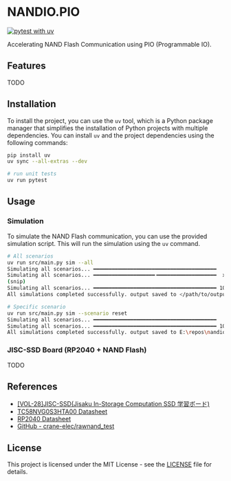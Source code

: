 # NANDIO.PIO

[![pytest with uv](https://github.com/wipeseals/nandio.pio/actions/workflows/test.yml/badge.svg)](https://github.com/wipeseals/nandio.pio/actions/workflows/test.yml)

Accelerating NAND Flash Communication using PIO (Programmable IO).

## Features

TODO

## Installation

To install the project, you can use the `uv` tool, which is a Python package manager that simplifies the installation of Python projects with multiple dependencies.
You can install `uv` and the project dependencies using the following commands:

```bash
pip install uv
uv sync --all-extras --dev

# run unit tests
uv run pytest
```

## Usage

### Simulation

To simulate the NAND Flash communication, you can use the provided simulation script. This will run the simulation using the `uv` command.

```bash
# All scenarios
uv run src/main.py sim --all
Simulating all scenarios... ━━━━━━━━━━━━━━━━━━━━━━━━━━━━━━━━━━━━━━━━   0% -:--:-- ... 'reset' 40cyc
Simulating all scenarios... ━━━━━━━━━━━━━━━━━━━━╺━━━━━━━━━━━━━━━━━━━  xx% -:--:-- ... 'read_id' 100cyc
(snip)
Simulating all scenarios... ━━━━━━━━━━━━━━━━━━━━━━━━━━━━━━━━━━━━━━━━ 100% 0:00:00
All simulations completed successfully. output saved to </path/to/output>

# Specific scenario
uv run src/main.py sim --scenario reset
Simulating all scenarios... ━━━━━━━━━━━━━━━━━━━━━━━━━━━━━━━━━━━━━━━━   0% -:--:-- ... 'reset' 40cyc
Simulating all scenarios... ━━━━━━━━━━━━━━━━━━━━━━━━━━━━━━━━━━━━━━━━ 100% 0:00:00
All simulations completed successfully. output saved to E:\repos\nandio.pio\output
```

### JISC-SSD Board (RP2040 + NAND Flash)

TODO

## References

- [[VOL-28]JISC-SSD(Jisaku In-Storage Computation SSD 学習ボード)](https://crane-elec.co.jp/products/vol-28/)
- [TC58NVG0S3HTA00 Datasheet](https://www.kioxia.com/content/dam/kioxia/newidr/productinfo/datasheet/201910/DST_TC58NVG0S3HTA00-TDE_EN_31435.pdf)
- [RP2040 Datasheet](https://datasheets.raspberrypi.com/rp2040/rp2040-datasheet.pdf)
- [GitHub - crane-elec/rawnand_test](https://github.com/crane-elec/rawnand_test)

## License

This project is licensed under the MIT License - see the [LICENSE](LICENSE) file for details.
